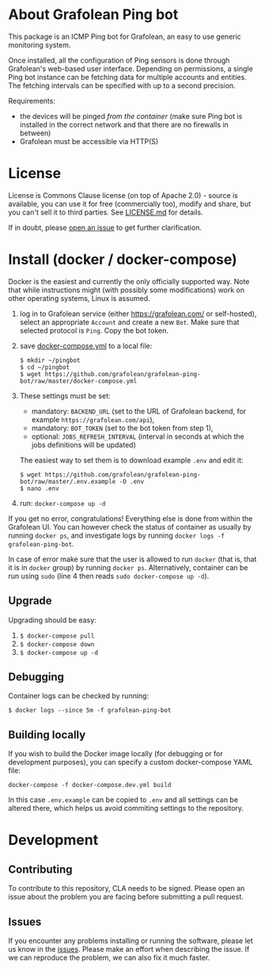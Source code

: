# About Grafolean Ping bot

This package is an ICMP Ping bot for Grafolean, an easy to use generic monitoring system.

Once installed, all the configuration of Ping sensors is done through Grafolean's web-based user interface. Depending on permissions,
a single Ping bot instance can be fetching data for multiple accounts and entities. The fetching intervals can be specified with
up to a second precision.

Requirements:
- the devices will be pinged *from the container* (make sure Ping bot is installed in the correct network and that there are no firewalls in between)
- Grafolean must be accessible via HTTP(S)

# License

License is Commons Clause license (on top of Apache 2.0) - source is available, you can use it for free (commercially too), modify and
share, but you can't sell it to third parties. See [LICENSE.md](https://github.com/grafolean/grafolean-ping-bot/blob/master/LICENSE.md) for details.

If in doubt, please [open an issue](https://github.com/grafolean/grafolean-ping-bot/issues) to get further clarification.

# Install (docker / docker-compose)

Docker is the easiest and currently the only officially supported way. Note that while instructions might (with possibly some modifications) work on other operating systems, Linux is assumed.

1) log in to Grafolean service (either https://grafolean.com/ or self-hosted), select an appropriate `Account` and create a new `Bot`. Make sure that selected protocol is `Ping`. Copy the bot token.

2) save [docker-compose.yml](https://github.com/grafolean/grafolean-ping-bot/raw/master/docker-compose.yml) to a local file:
    ```
    $ mkdir ~/pingbot
    $ cd ~/pingbot
    $ wget https://github.com/grafolean/grafolean-ping-bot/raw/master/docker-compose.yml
    ```

3) These settings must be set:

    - mandatory: `BACKEND_URL` (set to the URL of Grafolean backend, for example `https://grafolean.com/api`),
    - mandatory: `BOT_TOKEN` (set to the bot token from step 1),
    - optional: `JOBS_REFRESH_INTERVAL` (interval in seconds at which the jobs definitions will be updated)

   The easiest way to set them is to download example `.env` and edit it:
    ```
    $ wget https://github.com/grafolean/grafolean-ping-bot/raw/master/.env.example -O .env
    $ nano .env
    ```

4) run: `docker-compose up -d`

If you get no error, congratulations! Everything else is done from within the Grafolean UI. You can however check the status of container as usually by running `docker ps`, and investigate logs by running `docker logs -f grafolean-ping-bot`.

In case of error make sure that the user is allowed to run `docker` (that is, that it is in `docker` group) by running `docker ps`. Alternatively, container can be run using `sudo` (line 4 then reads `sudo docker-compose up -d`).

## Upgrade

Upgrading should be easy:

1) `$ docker-compose pull`
2) `$ docker-compose down`
3) `$ docker-compose up -d`

## Debugging

Container logs can be checked by running:
```
$ docker logs --since 5m -f grafolean-ping-bot
```

## Building locally

If you wish to build the Docker image locally (for debugging or for development purposes), you can specify a custom docker-compose YAML file:
```
docker-compose -f docker-compose.dev.yml build
```

In this case `.env.example` can be copied to `.env` and all settings can be altered there, which helps us avoid commiting settings to the repository.

# Development

## Contributing

To contribute to this repository, CLA needs to be signed. Please open an issue about the problem you are facing before submitting a pull request.

## Issues

If you encounter any problems installing or running the software, please let us know in the [issues](https://github.com/grafolean/grafolean-ping-bot/issues). Please make an effort when describing the issue. If we can reproduce the problem, we can also fix it much faster.
